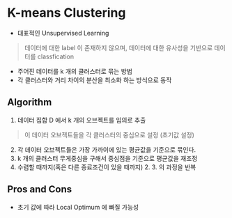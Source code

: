 # K-means Clustering
- 대표적인 Unsupervised Learning
> 데이터에 대한 label 이 존재하지 않으며, 데이터에 대한 유사성을 기반으로 데이터를 classfication
- 주어진 데이터를 k 개의 클러스터로 묶는 방법
- 각 클러스터와 거리 차이의 분산을 최소화 하는 방식으로 동작

## Algorithm
1. 데이터 집합 D 에서 k 개의 오브젝트를 임의로 추출
> 이 데이터 오브젝트들을 각 클러스터의 중심으로 설정 (초기값 설정)
2. 각 데이터 오브젝트들은 가장 가까이에 있는 평균값을 기준으로 묶인다.
3. k 개의 클러스터 무게중심을 구해서 중심점을 기준으로 평균값을 재조정
4. 수렴할 때까지(혹은 다른 종료조건이 있을 때까지) 2. 3. 의 과정을 반복

## Pros and Cons
- 초기 값에 따라 Local Optimum 에 빠질 가능성
